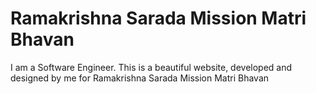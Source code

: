 # Ramakrishna Sarada Mission Matri Bhavan
I am a Software Engineer.
This is a beautiful website, developed and designed by me for Ramakrishna Sarada Mission Matri Bhavan
